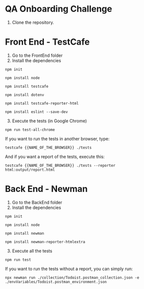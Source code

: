 # QA Onboarding Challenge

1. Clone the repository.

# Front End - TestCafe
1. Go to the FrontEnd folder
2. Install the dependencies

<code>npm init</code>

<code>npm install node</code>

<code>npm install testcafe</code>

<code>npm install dotenv</code>

<code>npm install testcafe-reporter-html</code>

<code>npm install eslint --save-dev</code>

3. Execute the tests (in Google Chrome)

<code>npm run test-all-chrome</code>

If you want to run the tests in another browser, type:

<code>testcafe {{NAME_OF_THE_BROWSER}} ./tests</code>

And if you want a report of the tests, execute this:

<code>testcafe {{NAME_OF_THE_BROWSER}} ./tests --reporter html:output/report.html</code>

# Back End - Newman

1. Go to the BackEnd folder
2. Install the dependencies

<code>npm init</code>

<code>npm install node</code>

<code>npm install newman</code>

<code>npm install newman-reporter-htmlextra</code>

3. Execute all the tests

<code>npm run test</code>

If you want to run the tests without a report, you can simply run:

<code>npx newman run ./collection/Todoist.postman_collection.json -e ./envVariables/Todoist.postman_environment.json</code>
